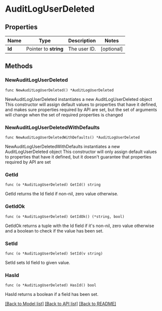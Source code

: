 # AuditLogUserDeleted

## Properties

Name | Type | Description | Notes
------------ | ------------- | ------------- | -------------
**Id** | Pointer to **string** | The user ID. | [optional] 

## Methods

### NewAuditLogUserDeleted

`func NewAuditLogUserDeleted() *AuditLogUserDeleted`

NewAuditLogUserDeleted instantiates a new AuditLogUserDeleted object
This constructor will assign default values to properties that have it defined,
and makes sure properties required by API are set, but the set of arguments
will change when the set of required properties is changed

### NewAuditLogUserDeletedWithDefaults

`func NewAuditLogUserDeletedWithDefaults() *AuditLogUserDeleted`

NewAuditLogUserDeletedWithDefaults instantiates a new AuditLogUserDeleted object
This constructor will only assign default values to properties that have it defined,
but it doesn't guarantee that properties required by API are set

### GetId

`func (o *AuditLogUserDeleted) GetId() string`

GetId returns the Id field if non-nil, zero value otherwise.

### GetIdOk

`func (o *AuditLogUserDeleted) GetIdOk() (*string, bool)`

GetIdOk returns a tuple with the Id field if it's non-nil, zero value otherwise
and a boolean to check if the value has been set.

### SetId

`func (o *AuditLogUserDeleted) SetId(v string)`

SetId sets Id field to given value.

### HasId

`func (o *AuditLogUserDeleted) HasId() bool`

HasId returns a boolean if a field has been set.


[[Back to Model list]](../README.md#documentation-for-models) [[Back to API list]](../README.md#documentation-for-api-endpoints) [[Back to README]](../README.md)


